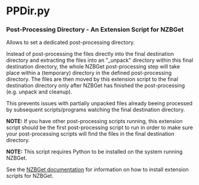 # PPDir.py

### Post-Processing Directory - An Extension Script for NZBGet

Allows to set a dedicated post-processing directory.

Instead of post-processing the files directly into the final destination directory and extracting the files into an "_unpack" directory within this final destination directory, the whole NZBGet post-processing step will take place within a (temporary) directory in the defined post-processing directory. The files are then moved by this extension script to the final destination directory only after NZBGet has finished the post-processing (e.g. unpack and cleanup).

This prevents issues with partially unpacked files already beeing processed by subsequent scripts/programs watching the final destination directory.

__NOTE:__ If you have other post-processing scripts running, this extension script should be the first post-processing script to run in order to make sure your post-processing scripts will find the files in the final destination directory.

__NOTE:__ This script requires Python to be installed on the system running NZBGet.

See the [NZBGet documentation](https://nzbget.net/extension-scripts) for information on how to install extension scripts for NZBGet.